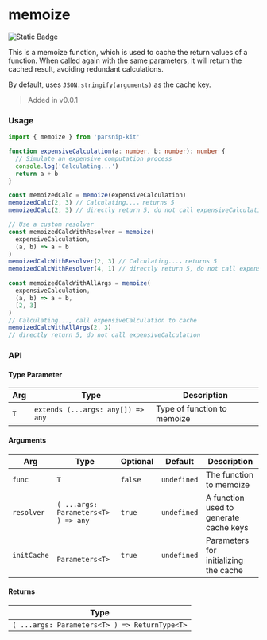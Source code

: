 # memoize
![Static Badge](https://img.shields.io/badge/Coverage-100.00%-FF8C00)
      
This is a memoize function, which is used to cache the return values of a function. When called again with the same parameters, it will return the cached result, avoiding redundant calculations.

By default, uses `JSON.stringify(arguments)` as the cache key.


> Added in v0.0.1



### Usage

```typescript
import { memoize } from 'parsnip-kit'

function expensiveCalculation(a: number, b: number): number {
  // Simulate an expensive computation process
  console.log('Calculating...')
  return a + b
}

const memoizedCalc = memoize(expensiveCalculation)
memoizedCalc(2, 3) // Calculating...，returns 5
memoizedCalc(2, 3) // directly return 5, do not call expensiveCalculation

// Use a custom resolver
const memoizedCalcWithResolver = memoize(
  expensiveCalculation,
  (a, b) => a + b
)
memoizedCalcWithResolver(2, 3) // Calculating...，returns 5
memoizedCalcWithResolver(4, 1) // directly return 5, do not call expensiveCalculation

const memoizedCalcWithAllArgs = memoize(
  expensiveCalculation,
  (a, b) => a + b,
  [2, 3]
)
// Calculating..., call expensiveCalculation to cache
memoizedCalcWithAllArgs(2, 3)
// directly return 5, do not call expensiveCalculation
```


### API

#### Type Parameter

| Arg | Type | Description |
| --- | --- | --- |
| `T` | `extends (...args: any[]) => any` | Type of function to memoize |

#### Arguments

| Arg | Type | Optional | Default | Description |
| --- | --- | --- | --- | --- |
| `func` | `T` | `false` | `undefined` | The function to memoize |
| `resolver` | ` ( ...args: Parameters<T> ) => any ` | `true` | `undefined` | A function used to generate cache keys |
| `initCache` | ` Parameters<T>` | `true` | `undefined` | Parameters for initializing the cache |

#### Returns

| Type |
| ---  |
| ` ( ...args: Parameters<T> ) => ReturnType<T> `  |
